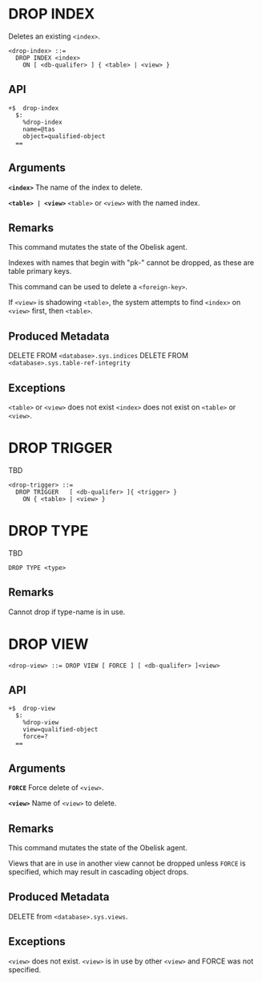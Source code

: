 # DROP INDEX
Deletes an existing `<index>`.

```
<drop-index> ::= 
  DROP INDEX <index>
    ON [ <db-qualifer> ] { <table> | <view> }
```

## API
```
+$  drop-index
  $:
    %drop-index
    name=@tas
    object=qualified-object
  ==
```

## Arguments

**`<index>`**
The name of the index to delete.

**`<table> | <view>`**
`<table>` or `<view>` with the named index.


## Remarks
This command mutates the state of the Obelisk agent.

Indexes with names that begin with "pk-" cannot be dropped, as these are table primary keys.

This command can be used to delete a `<foreign-key>`.

If `<view>` is shadowing `<table>`, the system attempts to find `<index>` on `<view>` first, then `<table>`.

## Produced Metadata

DELETE FROM `<database>.sys.indices`
DELETE FROM `<database>.sys.table-ref-integrity`

## Exceptions
`<table>` or `<view>` does not exist
`<index>` does not exist on `<table>` or `<view>`.

# DROP TRIGGER

TBD

```
<drop-trigger> ::= 
  DROP TRIGGER   [ <db-qualifer> ]{ <trigger> }
    ON { <table> | <view> }
```


# DROP TYPE

TBD

`DROP TYPE <type>`


## Remarks
Cannot drop if type-name is in use.


# DROP VIEW

```
<drop-view> ::= DROP VIEW [ FORCE ] [ <db-qualifer> ]<view>
```


## API
```
+$  drop-view
  $:
    %drop-view
    view=qualified-object
    force=?
  ==
```

## Arguments

**`FORCE`**
Force delete of `<view>`.

**`<view>`**
Name of `<view>` to delete.

## Remarks
This command mutates the state of the Obelisk agent.

Views that are in use in another view cannot be dropped unless `FORCE` is specified, which may result in cascading object drops.

## Produced Metadata
DELETE from `<database>.sys.views`.

## Exceptions
`<view>` does not exist.
`<view>` is in use by other `<view>` and FORCE was not specified.
